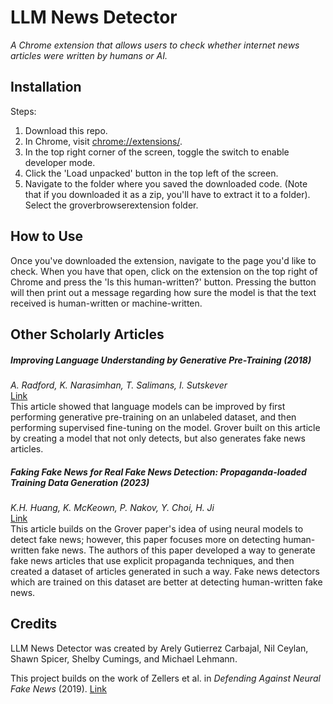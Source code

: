 # LLM News Detector
*A Chrome extension that allows users to check whether internet news articles were written by humans or AI.*

## Installation

Steps: 
1. Download this repo.
2. In Chrome, visit [chrome://extensions/](chrome://extensions/).
3. In the top right corner of the screen, toggle the switch to enable developer mode.
4. Click the 'Load unpacked' button in the top left of the screen.
5. Navigate to the folder where you saved the downloaded code. (Note that if you downloaded it as a zip, you'll have to extract it to a folder). Select the groverbrowserextension folder.

## How to Use

Once you've downloaded the extension, navigate to the page you'd like to check. When you have that open, click on the extension on the top right of Chrome and press the 'Is this human-written?' button. Pressing the button will then print out a message regarding how sure the model is that the text received is human-written or machine-written.

## Other Scholarly Articles

##### Improving Language Understanding by Generative Pre-Training (2018)
*A. Radford, K. Narasimhan, T. Salimans, I. Sutskever*  
[Link](https://s3-us-west-2.amazonaws.com/openai-assets/research-covers/language-unsupervised/language_understanding_paper.pdf)  
This article showed that language models can be improved by first performing generative pre-training on an unlabeled dataset, and then performing supervised fine-tuning on the model. Grover built on this article by creating a model that not only detects, but also generates fake news articles.

##### Faking Fake News for Real Fake News Detection: Propaganda-loaded Training Data Generation (2023)
*K.H. Huang, K. McKeown, P. Nakov, Y. Choi, H. Ji*  
[Link](https://arxiv.org/abs/2203.05386)  
This article builds on the Grover paper's idea of using neural models to detect fake news; however, this paper focuses more on detecting human-written fake news. The authors of this paper developed a way to generate fake news articles that use explicit propaganda techniques, and then created a dataset of articles generated in such a way. Fake news detectors which are trained on this dataset are better at detecting human-written fake news.

## Credits

LLM News Detector was created by Arely Gutierrez Carbajal, Nil Ceylan, Shawn Spicer, Shelby Cumings, and Michael Lehmann.

This project builds on the work of Zellers et al. in *Defending Against Neural Fake News* (2019).
[Link](https://arxiv.org/abs/1905.12616)

